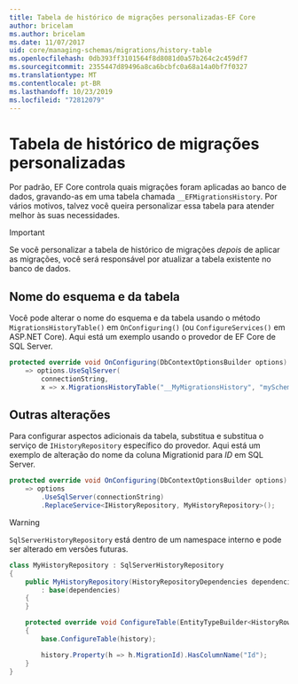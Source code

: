 ```yaml
---
title: Tabela de histórico de migrações personalizadas-EF Core
author: bricelam
ms.author: bricelam
ms.date: 11/07/2017
uid: core/managing-schemas/migrations/history-table
ms.openlocfilehash: 0db393ff3101564f8d8081d0a57b264c2c459df7
ms.sourcegitcommit: 2355447d89496a8ca6bcbfc0a68a14a0bf7f0327
ms.translationtype: MT
ms.contentlocale: pt-BR
ms.lasthandoff: 10/23/2019
ms.locfileid: "72812079"
---
```

# <a name="custom-migrations-history-table"></a>Tabela de histórico de migrações personalizadas

Por padrão, EF Core controla quais migrações foram aplicadas ao banco de dados, gravando-as em uma tabela chamada `__EFMigrationsHistory`. Por vários motivos, talvez você queira personalizar essa tabela para atender melhor às suas necessidades.

> [!IMPORTANT]
> Se você personalizar a tabela de histórico de migrações *depois* de aplicar as migrações, você será responsável por atualizar a tabela existente no banco de dados.

## <a name="schema-and-table-name"></a>Nome do esquema e da tabela

Você pode alterar o nome do esquema e da tabela usando o método `MigrationsHistoryTable()` em `OnConfiguring()` (ou `ConfigureServices()` em ASP.NET Core). Aqui está um exemplo usando o provedor de EF Core de SQL Server.

``` csharp
protected override void OnConfiguring(DbContextOptionsBuilder options)
    => options.UseSqlServer(
        connectionString,
        x => x.MigrationsHistoryTable("__MyMigrationsHistory", "mySchema"));
```

## <a name="other-changes"></a>Outras alterações

Para configurar aspectos adicionais da tabela, substitua e substitua o serviço de `IHistoryRepository` específico do provedor. Aqui está um exemplo de alteração do nome da coluna Migrationid para *ID* em SQL Server.

``` csharp
protected override void OnConfiguring(DbContextOptionsBuilder options)
    => options
        .UseSqlServer(connectionString)
        .ReplaceService<IHistoryRepository, MyHistoryRepository>();
```

> [!WARNING]
> `SqlServerHistoryRepository` está dentro de um namespace interno e pode ser alterado em versões futuras.

``` csharp
class MyHistoryRepository : SqlServerHistoryRepository
{
    public MyHistoryRepository(HistoryRepositoryDependencies dependencies)
        : base(dependencies)
    {
    }

    protected override void ConfigureTable(EntityTypeBuilder<HistoryRow> history)
    {
        base.ConfigureTable(history);

        history.Property(h => h.MigrationId).HasColumnName("Id");
    }
}
```
